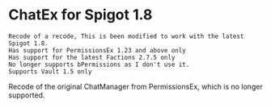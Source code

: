 ChatEx for Spigot 1.8
================================
```
Recode of a recode, This is been modified to work with the latest Spigot 1.8.
Has support for PermissionsEx 1.23 and above only
Has support for the latest Factions 2.7.5 only
No longer supports bPermissions as I don't use it.
Supports Vault 1.5 only
```
Recode of the original ChatManager from PermissionsEx, which is no longer supported.
